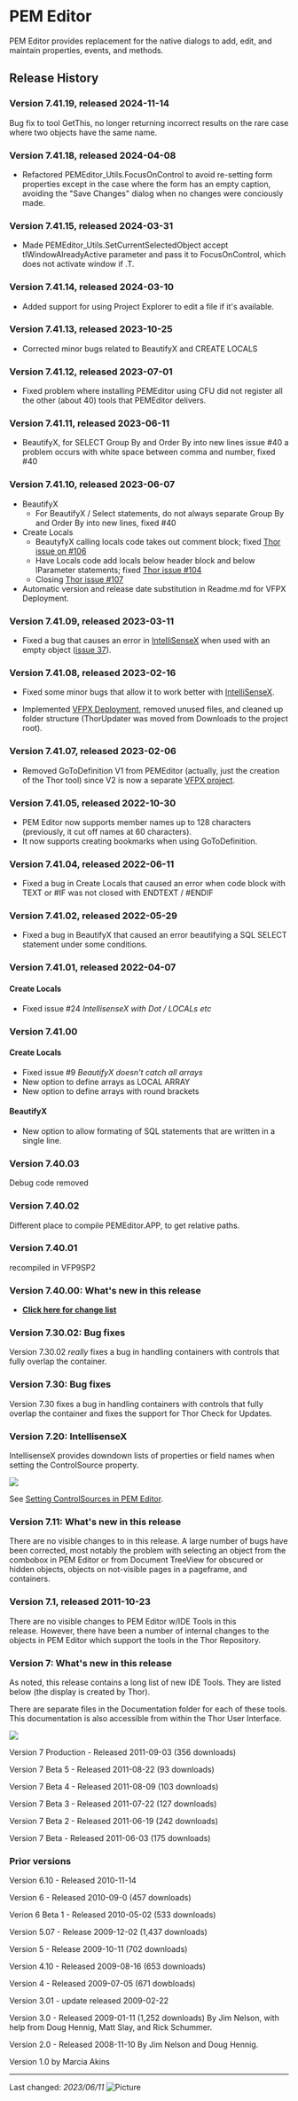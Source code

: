 # PEM Editor

PEM Editor provides replacement for the native dialogs to add, edit, and maintain properties, events, and methods.

## Release History

### Version 7.41.19, released 2024-11-14

Bug fix to tool GetThis, no longer returning incorrect results on the rare case where two objects have the same name.

### Version 7.41.18, released 2024-04-08

- Refactored PEMEditor_Utils.FocusOnControl  to avoid re-setting form properties except in the case where the form has an empty caption, avoiding the "Save Changes" dialog when no changes were conciously made.

### Version 7.41.15, released 2024-03-31

- Made PEMEditor_Utils.SetCurrentSelectedObject accept tlWindowAlreadyActive parameter and pass it to FocusOnControl, which does not activate window if .T.

### Version 7.41.14, released 2024-03-10

- Added support for using Project Explorer to edit a file if it's available.

### Version 7.41.13, released 2023-10-25

- Corrected minor bugs related to BeautifyX and CREATE LOCALS

### Version 7.41.12, released 2023-07-01

- Fixed problem where installing PEMEditor using CFU did not register all the other (about 40) tools that PEMEditor delivers.

### Version 7.41.11, released 2023-06-11

- BeautifyX, for SELECT Group By and Order By into new lines issue #40 a problem occurs with white space between comma and number, fixed #40

### Version 7.41.10, released 2023-06-07

- BeautifyX
  * For BeautifyX / Select statements, do not always separate Group By and Order By into new lines, fixed #40
- Create Locals
  * BeautyfyX calling locals code takes out comment block; fixed [Thor issue on \#106](https://github.com/VFPX/Thor/issues/106)
  * Have Locals code add locals below header block and below lParameter statements; fixed [Thor issue \#104](https://github.com/VFPX/Thor/issues/104)
  * Closing [Thor issue \#107](https://github.com/VFPX/Thor/issues/107)
- Automatic version and release date substitution in Readme.md for VFPX Deployment.

### Version 7.41.09, released 2023-03-11

* Fixed a bug that causes an error in [IntelliSenseX](https://github.com/VFPX/IntelliSenseX) when used with an empty object ([issue 37](https://github.com/VFPX/PEMEditor/issues/37)).

### Version 7.41.08, released 2023-02-16

* Fixed some minor bugs that allow it to work better with [IntelliSenseX](https://github.com/VFPX/IntelliSenseX).

* Implemented [VFPX Deployment](https://github.com/VFPX/VFPXDeployment), removed unused files, and cleaned up folder structure (ThorUpdater was moved from Downloads to the project root).

### Version 7.41.07, released 2023-02-06

* Removed GoToDefinition V1 from PEMEditor (actually, just the creation of the Thor tool) since V2 is now a separate [VFPX project](https://github.com/VFPX/GoToDefinition).

### Version 7.41.05, released 2022-10-30

* PEM Editor now supports member names up to 128 characters (previously, it cut off names at 60 characters).
* It now supports creating bookmarks when using GoToDefinition.

### Version 7.41.04, released 2022-06-11

* Fixed a bug in Create Locals that caused an error when code block with TEXT or #IF was not closed with ENDTEXT / #ENDIF

### Version 7.41.02, released 2022-05-29

* Fixed a bug in BeautifyX that caused an error beautifying a SQL SELECT statement under some conditions.

### Version 7.41.01, released 2022-04-07
#### Create Locals
- Fixed issue #24 _IntellisenseX with Dot / LOCALs etc_

### Version 7.41.00
#### Create Locals
- Fixed issue #9 _BeautifyX doesn't catch all arrays_
- New option to define arrays as LOCAL ARRAY
- New option to define arrays with round brackets
#### BeautifyX
- New option to allow formating of SQL statements that are written in a single line.

### Version 7.40.03
Debug code removed

### Version 7.40.02
Different place to compile PEMEditor.APP, to get relative paths.

### Version 7.40.01
recompiled in VFP9SP2

### Version 7.40.00: What's new in this release

* **[Click here for change list](Documentation/pemeditor_thor_changes_7_40.md)**

### Version 7.30.02: Bug fixes

Version 7.30.02 *really* fixes a bug in handling containers with controls that fully overlap the container.

### Version 7.30: Bug fixes

Version 7.30 fixes a bug in handling containers with controls that fully overlap the container and fixes the support for Thor Check for Updates.

### Version 7.20: IntellisenseX

IntellisenseX provides downdown lists of properties or field names when setting the ControlSource property.

![](Documentation/images/thor_intellisensex_controlsources_snaghtmlafe99.png)

See [Setting ControlSources in PEM Editor](https://github.com/VFPX/IntelliSenseX/blob/master/documents/Thor_IntellisenseX_ControlSources.md).

### Version 7.11: What's new in this release

There are no visible changes to in this release. A large number of bugs have been corrected, most notably the problem with selecting an object from the combobox in PEM Editor or from Document TreeView for obscured or hidden objects, objects on not-visible pages in a pageframe, and containers.

### Version 7.1, released 2011-10-23

There are no visible changes to PEM Editor w/IDE Tools in this release. However, there have been a number of internal changes to the objects in PEM Editor which support the tools in the Thor Repository.

### Version 7: What's new in this release

As noted, this release contains a long list of new IDE Tools. They are listed below (the display is created by Thor).  

There are separate files in the Documentation folder for each of these tools. This documentation is also accessible from within the Thor User Interface.  

![](Documentation/images/pem_editor_7_with_ide_tools_pemeditor.jpg)

Version 7 Production - Released 2011-09-03 (356 downloads)  

Version 7 Beta 5 - Released 2011-08-22 (93 downloads)  

Version 7 Beta 4 - Released 2011-08-09 (103 downloads)  

Version 7 Beta 3 - Released 2011-07-22 (127 downloads)  

Version 7 Beta 2 - Released 2011-06-19 (242 downloads)  

Version 7 Beta - Released 2011-06-03 (175 downloads)  

### Prior versions

Version 6.10 - Released 2010-11-14  

Version 6 - Released 2010-09-0 (457 downloads)  

Verion 6 Beta 1 - Released 2010-05-02 (533 downloads)  

Version 5.07 - Release 2009-12-02 (1,437 downloads)  

Version 5 - Release 2009-10-11 (702 downloads)  

Version 4.10 - Released 2009-08-16 (653 downloads)  

Version 4 - Released 2009-07-05 (671 dowbloads)  

Version 3.01 - update released 2009-02-22  

Version 3.0 - Released 2009-01-11 (1,252 downloads) By Jim Nelson, with help from Doug Hennig, Matt Slay, and Rick Schummer.  

Version 2.0 - Released 2008-11-10 By Jim Nelson and Doug Hennig.  

Version 1.0 by Marcia Akins

----
Last changed: _2023/06/11_ ![Picture](../docs/pictures/vfpxpoweredby_alternative.gif)